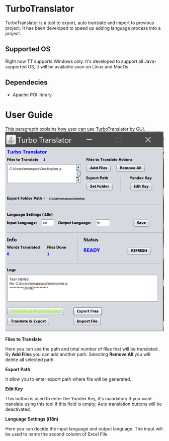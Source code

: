 # TurboTranslator
TurboTranslator is a tool to export, auto translate and import to previous project.
It has been developed to speed up adding language process into a project.

## Supported OS
Right now TT supports Windows only. It's developed to support all Java-supported OS, it will be available soon on Linux and MacOs.

## Dependecies
* Apache POI library

# User Guide
This paragrapth explains how user can use TurboTranslator by GUI.
![GitHub Logo](pictures/TurboTranslator_home.png)

**Files to Translate**

Here you can see the path and total number of files that will be translated.
By **Add Files** you can add another path.
Selecting **Remove All** you will delete all selected path.


**Export Path**

It allow you to enter export path where file will be generated.


**Edit Key**

This button is used to enter the Yandex Key, it's mandatory if you want translate using this tool
If this field is empty, Auto translation buttons will be deactivated.


**Language Settings (i18n)**

Here you can decide the input language and output language.
The input will be used to name the second column of Excel File.
